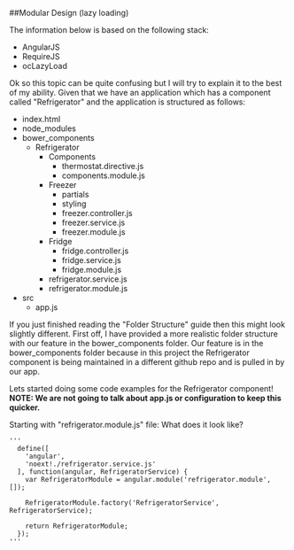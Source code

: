 ##Modular Design (lazy loading)

The information below is based on the following stack:

- AngularJS
- RequireJS
- ocLazyLoad

Ok so this topic can be quite confusing but I will try to explain it to the best of my ability.
Given that we have an application which has a component called "Refrigerator" and the application is structured as follows:

- index.html
- node_modules
- bower_components
  - Refrigerator
    - Components
      - thermostat.directive.js
      - components.module.js
    - Freezer
      - partials
      - styling
      - freezer.controller.js
      - freezer.service.js
      - freezer.module.js
    - Fridge
      - fridge.controller.js
      - fridge.service.js
      - fridge.module.js
    - refrigerator.service.js
    - refrigerator.module.js
- src
  - app.js
  
If you just finished reading the "Folder Structure" guide then this might look slightly different.
First off, I have provided a more realistic folder structure with our feature in the bower_components folder.
Our feature is in the bower_components folder because in this project the Refrigerator component is being maintained in a different github repo and is pulled in by our app.

Lets started doing some code examples for the Refrigerator component!
**NOTE: We are not going to talk about app.js or configuration to keep this quicker.**

Starting with "refrigerator.module.js" file:
What does it look like?

    '''
      define([
        'angular',
        'noext!./refrigerator.service.js'
      ], function(angular, RefrigeratorService) {
        var RefrigeratorModule = angular.module('refrigerator.module', []);
        
        RefrigeratorModule.factory('RefrigeratorService', RefrigeratorService);
        
        return RefrigeratorModule;
      });
    '''